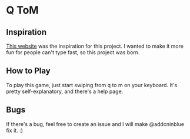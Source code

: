 Q ToM
======

Inspiration
-----------
[This website](https://addcninblue.github.io/atoz/) was the inspiration for this project. I wanted to make it more fun for people can't type fast, so this project was born.

How to Play
-----------
To play this game, just start swiping from q to m on your keyboard. It's pretty self-explanatory, and there's a help page.

Bugs
----
If there's a bug, feel free to create an issue and I will make @addcninblue fix it. :)
